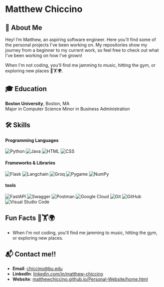 # Matthew Chiccino


## 👋 About Me

Hey! I’m Matthew, an aspiring software engineer. Here you'll find some of the personal projects I've been working on. My repositories show my journey from a beginner to my current work, so feel free to check out what I've been working on how I’ve grown!

When I'm not coding, you'll find me jamming to music, hitting the gym, or exploring new places 🎵🏋️🌍. 

## 🎓 Education

**Boston University**, Boston, MA  
Major in Computer Science
Minor in Business Administration


## 🛠 Skills
#### Programming Languages
![Python](https://img.shields.io/badge/-Python-3776AB?style=flat-square&logo=python&logoColor=white)
![Java](https://img.shields.io/badge/-Java-007396?style=flat-square&logo=java&logoColor=white)
![HTML](https://img.shields.io/badge/-HTML-E34F26?style=flat-square&logo=html5&logoColor=white)
![CSS](https://img.shields.io/badge/-CSS-1572B6?style=flat-square&logo=css3&logoColor=white)


#### Frameworks & Libraries
![Flask](https://img.shields.io/badge/-Flask-000000?style=flat-square&logo=flask&logoColor=white)
![Langchain](https://img.shields.io/badge/-Langchain-000000?style=flat-square&logo=langchain&logoColor=white)
![Groq](https://img.shields.io/badge/-Groq-00B2A9?style=flat-square&logo=groq&logoColor=white)
![Pygame](https://img.shields.io/badge/-Pygame-000000?style=flat-square&logo=pygame&logoColor=white)
![NumPy](https://img.shields.io/badge/-NumPy-013B57?style=flat-square&logo=numpy&logoColor=white)

#### tools
![FastAPI](https://img.shields.io/badge/-FastAPI-009688?style=flat-square&logo=fastapi&logoColor=white)
![Swagger](https://img.shields.io/badge/-Swagger-85EA2D?style=flat-square&logo=swagger&logoColor=white)
![Postman](https://img.shields.io/badge/-Postman-FF6C37?style=flat-square&logo=postman&logoColor=white)
![Google Cloud](https://img.shields.io/badge/-Google%20Cloud-4285F4?style=flat-square&logo=google-cloud&logoColor=white)
![Git](https://img.shields.io/badge/-Git-F05032?style=flat-square&logo=git&logoColor=white)
![GitHub](https://img.shields.io/badge/-GitHub-181717?style=flat-square&logo=github&logoColor=white)
![Visual Studio Code](https://img.shields.io/badge/-Visual%20Studio%20Code-007ACC?style=flat-square&logo=visual-studio-code&logoColor=white)

## Fun Facts 🎵🏋️🌍
- When I'm not coding, you'll find me jamming to music, hitting the gym, or exploring new places. 

## 📬 Contact me!!

- **Email**: [chiccino@bu.edu](mailto:chiccino@bu.edu)
- **LinkedIn**: [linkedin.com/in/matthew-chiccino](https://linkedin.com/in/matthew-chiccino)
- **Website**: [matthewchiccino.github.io/Personal-Website/home.html](https://matthewchiccino.github.io/Personal-Website/home.html)


